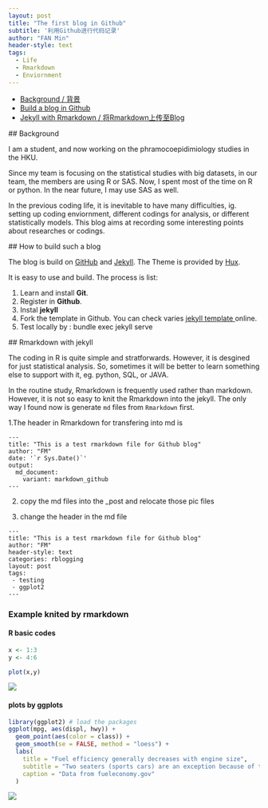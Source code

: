 ```yaml
---
layout: post
title: "The first blog in Github"
subtitle: '利用Github进行代码记录'
author: "FAN Min"
header-style: text
tags:
  - Life 
  - Rmarkdown
  - Enviornment
---
```


- [Background / 背景](#bg) 
- [Build a blog in Github](#bb)
- [Jekyll with Rmarkdown / 将Rmarkdown上传至Blog](#R) 


<p id = "bg"></p>
## Background

I am a student, and now working on the phramocoepidimiology studies in the HKU.

Since my team is focusing on the statistical studies with big datasets, in our team, the members are using R or SAS. Now, I spent most of the time on R or python. In the near future, I may use SAS as well. 

In the previous coding life, it is inevitable to have many difficulties, ig. setting up coding enviornment, different codings for analysis, or different statistically models. This blog aims at recording some interesting points about researches or codings.

<p id = "bb"></p>
## How to build such a blog

The blog is build on [GitHub](https://pages.github.com/) and [Jekyll](http://jekyllrb.com/). The Theme is provided by [Hux](Huxpro/huxpro.github.io). 

It is easy to use and build. The process is list:
1. Learn and install **Git**.
2. Register in **Github**.
3. Instal **jekyll**
4. Fork the template in Github. You can check varies [jekyll template ](https://jekyllrb.com/docs/themes/) online.
5. Test locally by :  bundle exec jekyll serve

<p id = "R"></p>
## Rmarkdown with jekyll

The coding in R is quite simple and stratforwards. However, it is desgined for just statistical analysis. So, sometimes it will be better to learn something else to support with it, eg. python, SQL, or JAVA.

In the routine study, Rmarkdown is frequently used rather than markdown. However, it is not so easy to knit the Rmarkdown into the jekyll. The only way I found now is generate `md` files from `Rmarkdown` first.


1.The header in Rmarkdown for transfering into md is 

```
---
title: "This is a test rmarkdown file for Github blog"
author: "FM"
date: '`r Sys.Date()`'
output: 
  md_document:
    variant: markdown_github
---
```

2. copy the md files into the _post and relocate those pic files

3. change the header in the md file

```
---
title: "This is a test rmarkdown file for Github blog"
author: "FM"
header-style: text
categories: rblogging
layout: post
tags: 
 - testing
 - ggplot2
---

```

### Example knited by rmarkdown
#### R basic codes 
``` r
x <- 1:3
y <- 4:6

plot(x,y)
```

![](/img/in-post/rmarkdown-testing/unnamed-chunk-1-1.png)

#### plots by ggplots
``` r
library(ggplot2) # load the packages
ggplot(mpg, aes(displ, hwy)) +
  geom_point(aes(color = class)) +
  geom_smooth(se = FALSE, method = "loess") +
  labs(
    title = "Fuel efficiency generally decreases with engine size",
    subtitle = "Two seaters (sports cars) are an exception because of their light weight",
    caption = "Data from fueleconomy.gov"
  )
```

![](/img/in-post/rmarkdown-testing/unnamed-chunk-1-1.png)

